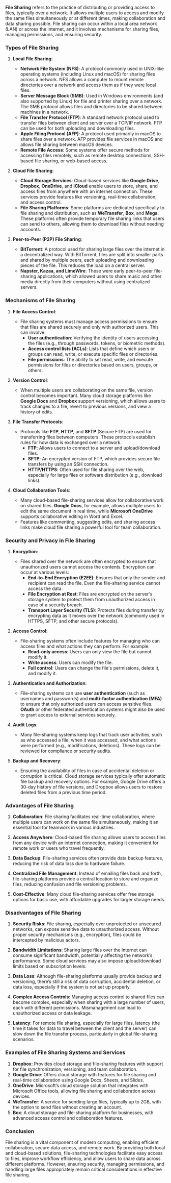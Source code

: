 **File Sharing** refers to the practice of distributing or providing access to files, typically over a network. It allows multiple users to access and modify the same files simultaneously or at different times, making collaboration and data sharing possible. File sharing can occur within a local area network (LAN) or across the internet, and it involves mechanisms for sharing files, managing permissions, and ensuring security.

### Types of File Sharing

1. **Local File Sharing**:
   - **Network File System (NFS)**: A protocol commonly used in UNIX-like operating systems (including Linux and macOS) for sharing files across a network. NFS allows a computer to mount remote directories over a network and access them as if they were local files.
   - **Server Message Block (SMB)**: Used in Windows environments (and also supported by Linux) for file and printer sharing over a network. The SMB protocol allows files and directories to be shared between machines in a network.
   - **File Transfer Protocol (FTP)**: A standard network protocol used to transfer files between client and server over a TCP/IP network. FTP can be used for both uploading and downloading files.
   - **Apple Filing Protocol (AFP)**: A protocol used primarily in macOS to share files over a network. AFP provides file services in macOS and allows file sharing between macOS devices.
   - **Remote File Access**: Some systems offer secure methods for accessing files remotely, such as remote desktop connections, SSH-based file sharing, or web-based access.

2. **Cloud File Sharing**:
   - **Cloud Storage Services**: Cloud-based services like **Google Drive**, **Dropbox**, **OneDrive**, and **iCloud** enable users to store, share, and access files from anywhere with an internet connection. These services provide features like versioning, real-time collaboration, and access control.
   - **File Sharing Platforms**: Some platforms are dedicated specifically to file sharing and distribution, such as **WeTransfer**, **Box**, and **Mega**. These platforms often provide temporary file sharing links that users can send to others, allowing them to download files without needing accounts.

3. **Peer-to-Peer (P2P) File Sharing**:
   - **BitTorrent**: A protocol used for sharing large files over the internet in a decentralized way. With BitTorrent, files are split into smaller parts and shared by multiple peers, each uploading and downloading pieces of the file. This reduces the load on a central server.
   - **Napster, Kazaa, and LimeWire**: These were early peer-to-peer file-sharing applications, which allowed users to share music and other media directly from their computers without using centralized servers.

### Mechanisms of File Sharing

1. **File Access Control**:
   - File sharing systems must manage access permissions to ensure that files are shared securely and only with authorized users. This can involve:
     - **User authentication**: Verifying the identity of users accessing the files (e.g., through passwords, tokens, or biometric methods).
     - **Access control lists (ACLs)**: Lists that define which users or groups can read, write, or execute specific files or directories.
     - **File permissions**: The ability to set read, write, and execute permissions for files or directories based on users, groups, or others.

2. **Version Control**:
   - When multiple users are collaborating on the same file, version control becomes important. Many cloud storage platforms like **Google Docs** and **Dropbox** support versioning, which allows users to track changes to a file, revert to previous versions, and view a history of edits.

3. **File Transfer Protocols**:
   - Protocols like **FTP**, **HTTP**, and **SFTP** (Secure FTP) are used for transferring files between computers. These protocols establish rules for how data is exchanged over a network.
     - **FTP**: Allows users to connect to a server and upload/download files.
     - **SFTP**: An encrypted version of FTP, which provides secure file transfers by using an SSH connection.
     - **HTTP/HTTPS**: Often used for file sharing over the web, especially for large files or software distribution (e.g., download links).

4. **Cloud Collaboration Tools**:
   - Many cloud-based file-sharing services allow for collaborative work on shared files. **Google Docs**, for example, allows multiple users to edit the same document in real time, while **Microsoft OneDrive** supports collaborative editing in Word and Excel.
   - Features like commenting, suggesting edits, and sharing access links make cloud file sharing a powerful tool for team collaboration.

### Security and Privacy in File Sharing

1. **Encryption**:
   - Files shared over the network are often encrypted to ensure that unauthorized users cannot access the contents. Encryption can occur at various levels:
     - **End-to-End Encryption (E2EE)**: Ensures that only the sender and recipient can read the file. Even the file-sharing service cannot access the data.
     - **File Encryption at Rest**: Files are encrypted on the server's storage system to protect them from unauthorized access in case of a security breach.
     - **Transport Layer Security (TLS)**: Protects files during transfer by encrypting data as it moves over the network (commonly used in HTTPS, SFTP, and other secure protocols).

2. **Access Control**:
   - File-sharing systems often include features for managing who can access files and what actions they can perform. For example:
     - **Read-only access**: Users can only view the file but cannot modify it.
     - **Write access**: Users can modify the file.
     - **Full control**: Users can change the file's permissions, delete it, and modify it.

3. **Authentication and Authorization**:
   - File-sharing systems can use **user authentication** (such as usernames and passwords) and **multi-factor authentication (MFA)** to ensure that only authorized users can access sensitive files. **OAuth** or other federated authentication systems might also be used to grant access to external services securely.

4. **Audit Logs**:
   - Many file-sharing systems keep logs that track user activities, such as who accessed a file, when it was accessed, and what actions were performed (e.g., modifications, deletions). These logs can be reviewed for compliance or security audits.

5. **Backup and Recovery**:
   - Ensuring the availability of files in case of accidental deletion or corruption is critical. Cloud storage services typically offer automatic file backup and recovery options. For example, Google Drive offers a 30-day history of file versions, and Dropbox allows users to restore deleted files from a previous time period.

### Advantages of File Sharing

1. **Collaboration**: File sharing facilitates real-time collaboration, where multiple users can work on the same file simultaneously, making it an essential tool for teamwork in various industries.
   
2. **Access Anywhere**: Cloud-based file sharing allows users to access files from any device with an internet connection, making it convenient for remote work or users who travel frequently.

3. **Data Backup**: File-sharing services often provide data backup features, reducing the risk of data loss due to hardware failure.

4. **Centralized File Management**: Instead of emailing files back and forth, file-sharing platforms provide a central location to store and organize files, reducing confusion and file versioning problems.

5. **Cost-Effective**: Many cloud file-sharing services offer free storage options for basic use, with affordable upgrades for larger storage needs.

### Disadvantages of File Sharing

1. **Security Risks**: File sharing, especially over unprotected or unsecured networks, can expose sensitive data to unauthorized access. Without proper security mechanisms (e.g., encryption), files could be intercepted by malicious actors.

2. **Bandwidth Limitations**: Sharing large files over the internet can consume significant bandwidth, potentially affecting the network’s performance. Some cloud services may also impose upload/download limits based on subscription levels.

3. **Data Loss**: Although file-sharing platforms usually provide backup and versioning, there’s still a risk of data corruption, accidental deletion, or data loss, especially if the system is not set up properly.

4. **Complex Access Controls**: Managing access control to shared files can become complex, especially when sharing with a large number of users, each with different permissions. Mismanagement can lead to unauthorized access or data leakage.

5. **Latency**: For remote file sharing, especially for large files, latency (the time it takes for data to travel between the client and the server) can slow down the file transfer process, particularly in global file-sharing scenarios.

### Examples of File Sharing Systems and Services

1. **Dropbox**: Provides cloud storage and file-sharing features with support for file synchronization, versioning, and team collaboration.
2. **Google Drive**: Offers cloud storage with features for file sharing and real-time collaboration using Google Docs, Sheets, and Slides.
3. **OneDrive**: Microsoft’s cloud storage solution that integrates with Microsoft Office tools, allowing file sharing and collaboration across devices.
4. **WeTransfer**: A service for sending large files, typically up to 2GB, with the option to send files without creating an account.
5. **Box**: A cloud storage and file-sharing platform for businesses, with advanced access control and collaboration features.

### Conclusion

File sharing is a vital component of modern computing, enabling efficient collaboration, secure data access, and remote work. By providing both local and cloud-based solutions, file-sharing technologies facilitate easy access to files, improve workflow efficiency, and allow users to share data across different platforms. However, ensuring security, managing permissions, and handling large files appropriately remain critical considerations in effective file sharing.
